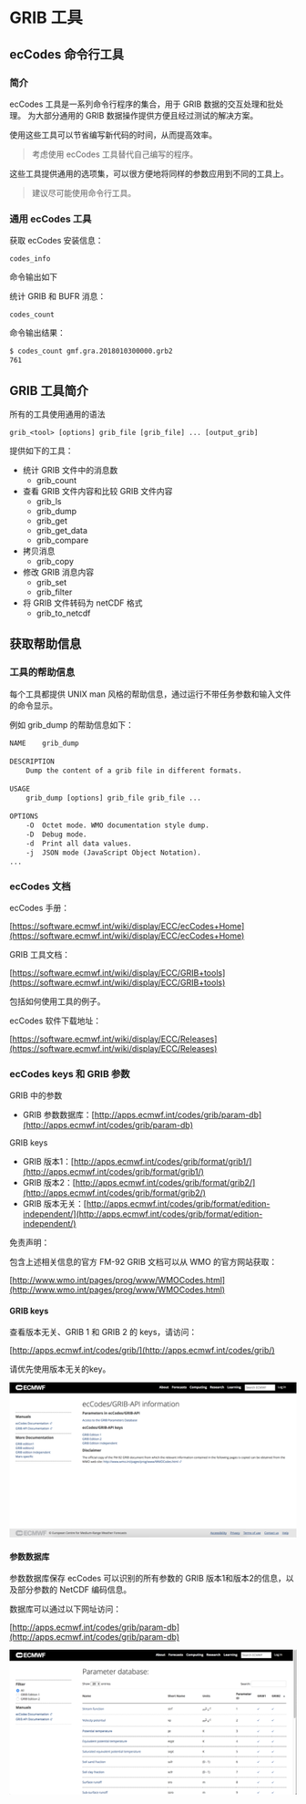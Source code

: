 # GRIB 工具

## ecCodes 命令行工具

### 简介

ecCodes 工具是一系列命令行程序的集合，用于 GRIB 数据的交互处理和批处理。
为大部分通用的 GRIB 数据操作提供方便且经过测试的解决方案。

使用这些工具可以节省编写新代码的时间，从而提高效率。

> 考虑使用 ecCodes 工具替代自己编写的程序。

这些工具提供通用的选项集，可以很方便地将同样的参数应用到不同的工具上。

> 建议尽可能使用命令行工具。

### 通用 ecCodes 工具

获取 ecCodes 安装信息：

```
codes_info
```

命令输出如下

统计 GRIB 和 BUFR 消息：

```
codes_count
```

命令输出结果：

```
$ codes_count gmf.gra.2018010300000.grb2 
761
```

## GRIB 工具简介

所有的工具使用通用的语法

```
grib_<tool> [options] grib_file [grib_file] ... [output_grib]
```

提供如下的工具：

- 统计 GRIB 文件中的消息数
    - grib_count
- 查看 GRIB 文件内容和比较 GRIB 文件内容
    - grib_ls
    - grib_dump
    - grib_get
    - grib_get_data
    - grib_compare
- 拷贝消息
    - grib_copy
- 修改 GRIB 消息内容
    - grib_set
    - grib_filter
- 将 GRIB 文件转码为 netCDF 格式
    - grib_to_netcdf

## 获取帮助信息

### 工具的帮助信息

每个工具都提供 UNIX man 风格的帮助信息，通过运行不带任务参数和输入文件的命令显示。

例如 grib_dump 的帮助信息如下：

```
NAME 	grib_dump

DESCRIPTION
	Dump the content of a grib file in different formats.

USAGE 
	grib_dump [options] grib_file grib_file ...

OPTIONS
	-O 	Octet mode. WMO documentation style dump.
	-D 	Debug mode.
	-d 	Print all data values.
	-j 	JSON mode (JavaScript Object Notation).
...
```

### ecCodes 文档

ecCodes 手册：

[https://software.ecmwf.int/wiki/display/ECC/ecCodes+Home](https://software.ecmwf.int/wiki/display/ECC/ecCodes+Home)

GRIB 工具文档：

[https://software.ecmwf.int/wiki/display/ECC/GRIB+tools](https://software.ecmwf.int/wiki/display/ECC/GRIB+tools)

包括如何使用工具的例子。

ecCodes 软件下载地址：

[https://software.ecmwf.int/wiki/display/ECC/Releases](https://software.ecmwf.int/wiki/display/ECC/Releases)


### ecCodes keys 和 GRIB 参数

GRIB 中的参数

- GRIB 参数数据库：[http://apps.ecmwf.int/codes/grib/param-db](http://apps.ecmwf.int/codes/grib/param-db)

GRIB keys

- GRIB 版本1：[http://apps.ecmwf.int/codes/grib/format/grib1/](http://apps.ecmwf.int/codes/grib/format/grib1/)
- GRIB 版本2：[http://apps.ecmwf.int/codes/grib/format/grib2/](http://apps.ecmwf.int/codes/grib/format/grib2/)
- GRIB 版本无关：[http://apps.ecmwf.int/codes/grib/format/edition-independent/](http://apps.ecmwf.int/codes/grib/format/edition-independent/)

免责声明：

包含上述相关信息的官方 FM-92 GRIB 文档可以从 WMO 的官方网站获取：

[http://www.wmo.int/pages/prog/www/WMOCodes.html](http://www.wmo.int/pages/prog/www/WMOCodes.html)

#### GRIB keys

查看版本无关、GRIB 1 和 GRIB 2 的 keys，请访问：

[http://apps.ecmwf.int/codes/grib/](http://apps.ecmwf.int/codes/grib/)

请优先使用版本无关的key。

![](asserts/ecmwf_grib_api_info.png)

#### 参数数据库

参数数据库保存 ecCodes 可以识别的所有参数的 GRIB 版本1和版本2的信息，以及部分参数的 NetCDF 编码信息。

数据库可以通过以下网址访问：

[http://apps.ecmwf.int/codes/grib/param-db](http://apps.ecmwf.int/codes/grib/param-db)

![](asserts/ecmwf_parameter_database.png)
